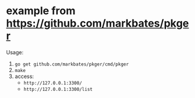 # example from https://github.com/markbates/pkger

Usage:

1. `go get github.com/markbates/pkger/cmd/pkger`
1. `make`
1. access:
    - `http://127.0.0.1:3300/`
    - `http://127.0.0.1:3300/list`
